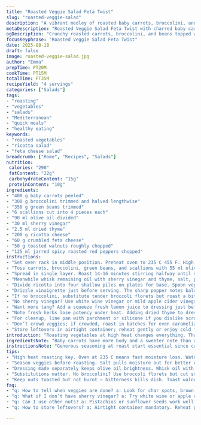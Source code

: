 ```yaml
---
title: "Roasted Veggie Salad Feta Twist"
slug: "roasted-veggie-salad"
description: "A vibrant medley of roasted baby carrots, broccolini, and green beans tossed with scallion stalks, finished with creamy ricotta, crumbled feta, toasted walnuts, and a tangy sherry vinaigrette. Fast roast in a hot oven until just tender, veggies with char spots tell you when to pull. Ricotta swaps cottage cheese for creaminess, while sherry vinegar brightens the dressing differently from balsamic. Nutty texture from walnuts replaces pecans—gives a deeper roast flavor. Emboldens a simple salad, no fuss, no fluff, just honest, approachable veggies with cheese and crunch."
metaDescription: "Roasted Veggie Salad Feta Twist with charred baby carrots, broccolini, green beans, ricotta, feta, toasted walnuts, and tangy sherry vinaigrette. Quick roast, bold flavors."
ogDescription: "Crunchy roasted carrots, broccolini, and beans topped with ricotta, feta, walnuts, and sharp sherry vinaigrette. Char signals done; no mush, just bite and zing."
focusKeyphrase: "Roasted Veggie Salad Feta Twist"
date: 2025-08-18
draft: false
image: roasted-veggie-salad.jpg
author: "Emma"
prepTime: PT20M
cookTime: PT15M
totalTime: PT35M
recipeYield: "4 servings"
categories: ["Salads"]
tags:
- "roasting"
- "vegetables"
- "salads"
- "Mediterranean"
- "quick meals"
- "healthy eating"
keywords:
- "roasted vegetables"
- "ricotta salad"
- "feta cheese salad"
breadcrumb: ["Home", "Recipes", "Salads"]
nutrition: 
 calories: "290"
 fatContent: "22g"
 carbohydrateContent: "15g"
 proteinContent: "10g"
ingredients:
- "400 g baby carrots peeled"
- "300 g broccolini trimmed and halved lengthwise"
- "350 g green beans trimmed"
- "6 scallions cut into 4 pieces each"
- "90 ml olive oil divided"
- "30 ml sherry vinegar"
- "2.5 ml dried thyme"
- "200 g ricotta cheese"
- "60 g crumbled feta cheese"
- "50 g toasted walnuts roughly chopped"
- "125 ml jarred spicy roasted red peppers chopped"
instructions:
- "Set oven rack in middle position. Preheat oven to 235 C 455 F. High heat is key to quick roast, char, and moisture loss."
- "Toss carrots, broccolini, green beans, and scallions with 55 ml olive oil on rimmed baking sheet lined with parchment or silicone. Season generously with salt and freshly ground black pepper."
- "Spread in single layer. Roast 14-16 minutes stirring halfway until veggies are tender-crisp with brown spots — listen for faint sizzling and smell that sweet roasted aroma. Overcook, they'll mush; undercook, too raw."
- "Meanwhile whisk remaining oil with sherry vinegar and thyme, salt, pepper. Thyme swaps oregano for earthiness; adjusts herbal profile to savory brightness."
- "Divide ricotta into four shallow piles on plates for base. Spoon veggies evenly on top. Scatter feta, walnuts, diced roasted peppers over salad."
- "Drizzle vinaigrette just before serving. The sharp pepper notes balance creamy ricotta and salty feta."
- "If no broccolini, substitute tender broccoli florets but roast a bit less as they cook faster. Carrot size affects timing; too thick means longer roast."
- "No sherry vinegar? Use white wine vinegar or mild apple cider vinegar. Walnut allergy? Use pistachios or sunflower seeds."
- "Want more tang? Add a squeeze fresh lemon juice to dressing just before drizzling."
- "Note fresh herbs lose potency under heat. Adding dried thyme to dressing preserves fragrant hit."
- "For cleanup, line pan with parchment or silicone if you dislike scrubbing baked-on caramelized sugars."
- "Don’t crowd veggies; if crowded, roast in batches for even caramelization and crispness."
- "Store leftovers in airtight container; reheat gently or enjoy cold for different texture experience."
introduction: "Roasting vegetables at high heat changes everything. That caramelized crust, the sweet notes—no steam has a chance to make veggies soggy. I switched baby carrots for asparagus, experimented with thyme instead of oregano, swapped cottage cheese for ricotta so it melts a bit into the hot veggies instead of sitting cold and lumpy. Sherry vinegar slaps a brighter acid note than balsamic’s molasses. Nuts got swapped too; walnuts bring smoky flavors and crunch that toasted pecans sometimes don’t. I’ve tested different timing too, adding a few minutes because thicker carrots take longer to soften but still keep snap. Combining roasted veggies with melting cheeses and a boozy vinegar dressing is my go-to for quick, warming meals that don’t feel heavy. The secret is not overcooking anything, letting textures contrast, and dressing right before the table so fresh flavors pop alongside mellow roasted veggies."
ingredientsNote: "Baby carrots have more body and a sweeter note than asparagus, ideal if you dislike bitter undertones. Broccolini holds better shape than Brussels, roasting quickly with no bitter aftertaste. Scallion stalks offer mild bite but don’t over-add or they overpower. Olive oil divided to manage roasting and dressing separately—prevents soggy dressing pickups. Sherry vinegar brings brightness without the syrupy sweetness of balsamic, better matched with ricotta’s delicate flavor. Thyme replaced oregano to emphasize earthiness, aligns more with carrot and broccolini flavor profiles. Ricotta blends better with warm veggies than denser cottage cheese. Substitute walnuts for pecans to introduce a deeper smoky and more buttery profile when toasted. Roasted red peppers add subtle smoky heat replacing spicy marinated eggplant, easier to find and quicker to prep. Practical for pantry staples substitution and avoiding spoilage. Keep nuts toasted but not burnt; bitterness happens quickly."
instructionsNote: "Generous seasoning at roast start essential since carrots and green beans need salt to coax out moisture for caramelization. Use rimmed pan or sheet to catch any olive oil splatters—oven at this high temp really likes to throw hot oil around. Stir veggies halfway through roasting to brown evenly, avoid burned edges which dominate your bite. Watch color — golden-brown spots signal done. If unsure, break a carrot with tongs to test tenderness; firm but not raw is the goal. Dressing mixed separately to keep oil’s brightness intact, avoid dull or oily coating. Add vinegar gradually to taste. Ricotta serves as cooling contrast when base-topped before veggies go on. Fold feta and nuts last to preserve texture and appearance. Serve immediately for best texture; if plating ahead, wait to dress until service to avoid soggy nuts and wilted herbs. Scaling tip: roast veggies in batches if doubling to avoid crowding; crowded pan means steaming, no roast flavor. Versatility tip, leftover roasted veggies can fold into warm grain bowls or blend into creamy veggie dips, making meal stretch further."
tips:
- "High heat roasting key. Oven at 235 C means fast moisture loss. Watch color carefully — golden-brown spots tell when to pull. Stir halfway to avoid burnt edges. Carrot thickness always changes timing. Thin means quicker; thick needs more time but risk mush if too long. Use tongs to test firmness. Veggies should snap but not raw."
- "Season veggies before roasting. Salt pulls moisture out for better caramelization. Oil spread evenly to avoid dry patches and prevent sticking. Rimmed sheet pan catches runaway oil splatters — oven hits hard at this temp. Char smell and faint sizzling sounds are cues. No char, no flavor punch; overcook and mushy mush. Balance here is crucial."
- "Dressing made separately keeps olive oil brightness. Whisk oil with sherry vinegar plus dried thyme, salt, and pepper. Thyme swaps oregano for earthiness—adds herbal depth, prevents bitter notes under heat. Add vinegar slowly to adjust acidity. Drizzle just before serving keeps walnuts crunchy and herbs fresh. Napkins ready, dress late to avoid soggy texture."
- "Substitutions matter. No broccolini? Use broccoli florets but cut smaller and watch shorter roast time. Walnut allergy? Pistachios or sunflower seeds add crunch without overpowering. No sherry vinegar? White wine or mild apple cider vinegar brightens without syrupy sweetness balsamic brings. Always taste vinegar amount carefully; acidity varies by brand."
- "Keep nuts toasted but not burnt — bitterness kills dish. Toast walnuts lightly in dry pan; smoky aromas develop fast. Use diced roasted red peppers to add subtle heat and smoky flavor replacing spicy eggplant type. Carrots have sweeter notes than asparagus, so choose based on your flavor edge. Avoid overcrowding pan; steam kills roast flavor and crispness. Roast in batches if needed."
faq:
- "q: How to tell when veggies are done? a: Look for char spots, brown edges, faint sizzle from oven. Break a carrot with tongs; firm but not raw. No mush. Listen and smell too — sweet roast aroma hits when ready. Overcook means limp mess, undercook raw crunch."
- "q: What if I don’t have sherry vinegar? a: Try white wine or apple cider vinegar. Keep acidity subtle. No syrupy balsamic here; acidity brightens without heaviness. Add lemon squeeze for tang boost if you want extra brightness. Adjust by taste, vinegar strength varies."
- "q: Can I use other nuts? a: Pistachios or sunflower seeds work well if allergic to walnuts. Toast them gently. Raw nuts lack depth. Pecans replaced here for a deeper smoky buttery profile. Toast nuts separately to avoid soggy texture, fold in last."
- "q: How to store leftovers? a: Airtight container mandatory. Reheat gently in oven or microwave to avoid mush. Or eat cold for different texture, crunch fades but flavors concentrate. Roasted veg hold flavor longer than steamed. Dressing can be stored separately to keep nuts crisp."

---
```

